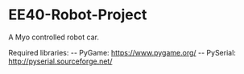 # EE40-Robot-Project
A Myo controlled robot car.

Required libraries:
-- PyGame: https://www.pygame.org/
-- PySerial: http://pyserial.sourceforge.net/